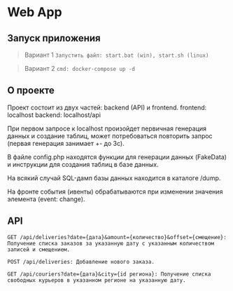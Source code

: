 # Web App

## Запуск приложения
> Вариант 1
```Запустить файл: start.bat (win), start.sh (linux)```

> Вариант 2
```cmd: docker-compose up -d```

## О проекте
Проект состоит из двух частей: backend (API) и frontend.
frontend: localhost
backend: localhost/api

При первом запросе к localhost произойдет первичная генерация данных и создание таблиц, может потребоваться повторить запрос (первая генерация занимает +- до 3с). 

В файле config.php находятся функции для генерации данных (FakeData) и инструкции для создания таблиц в базе данных.

На всякий случай SQL-дамп базы данных находится в каталоге /dump.

На фронте события (ивенты) обрабатываются при изменении значения элемента (event: change).

## API
```GET /api/deliveries?date={дата}&amount={количество}&offset={смещение}: Получение списка заказов за указанную дату с указанным количеством записей и смещением.```

```POST /api/deliveries: Добавление нового заказа.```

```GET /api/couriers?date={дата}&city={id региона}: Получение списка свободных курьеров в указанном регионе на указанную дату.```
